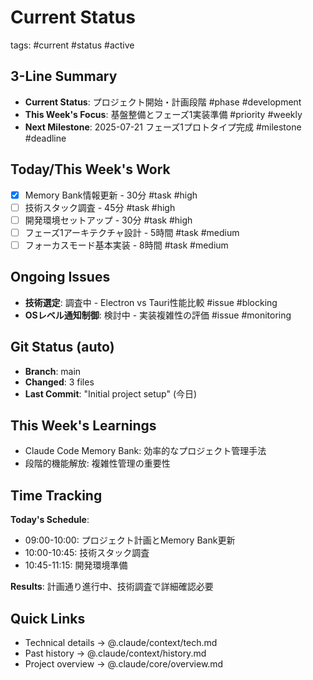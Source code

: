 # Current Status
tags: #current #status #active

## 3-Line Summary
- **Current Status**: プロジェクト開始・計画段階 #phase #development
- **This Week's Focus**: 基盤整備とフェーズ1実装準備 #priority #weekly
- **Next Milestone**: 2025-07-21 フェーズ1プロトタイプ完成 #milestone #deadline

## Today/This Week's Work
- [x] Memory Bank情報更新 - 30分 #task #high
- [ ] 技術スタック調査 - 45分 #task #high
- [ ] 開発環境セットアップ - 30分 #task #high
- [ ] フェーズ1アーキテクチャ設計 - 5時間 #task #medium
- [ ] フォーカスモード基本実装 - 8時間 #task #medium

## Ongoing Issues
- **技術選定**: 調査中 - Electron vs Tauri性能比較 #issue #blocking
- **OSレベル通知制御**: 検討中 - 実装複雑性の評価 #issue #monitoring

## Git Status (auto)
- **Branch**: main
- **Changed**: 3 files
- **Last Commit**: "Initial project setup" (今日)

## This Week's Learnings
- Claude Code Memory Bank: 効率的なプロジェクト管理手法
- 段階的機能解放: 複雑性管理の重要性

## Time Tracking
**Today's Schedule**:
- 09:00-10:00: プロジェクト計画とMemory Bank更新
- 10:00-10:45: 技術スタック調査
- 10:45-11:15: 開発環境準備

**Results**: 計画通り進行中、技術調査で詳細確認必要

## Quick Links
- Technical details → @.claude/context/tech.md
- Past history → @.claude/context/history.md
- Project overview → @.claude/core/overview.md